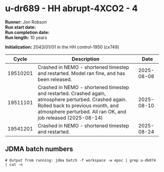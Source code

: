 # u-dr689 - HH abrupt-4XCO2 - 4

**Runner:** Jon Robson  
**Run start date:**  
**Run completion date:**   
**Run length:** 10 years  

**Initialization:** 2043/01/01 in the HH control-1950 (cx749)

| Cycle | Description | Date |
| --- | --- | --- |
| 19510201 | Crashed in NEMO - shortened timestep and restarted. Model ran fine, and has been released. | 2025-08-08 |
| 19511101 | Crashed in NEMO - shortened timestep and restarted. Crashed again, atmosphere perturbed. Crashed again. Rolled back to previous month, and atmosphere perturbed. All ran OK, and job released (2025-08-14) | 2025-08-10 |
| 19541201 | Crashed in NEMO - shortened timestep and restarted.  | 2025-08-24 |



## JDMA batch numbers
```
# Output from running: jdma batch -f workspace -w epoc | grep u-dk074 | cat -n


```
